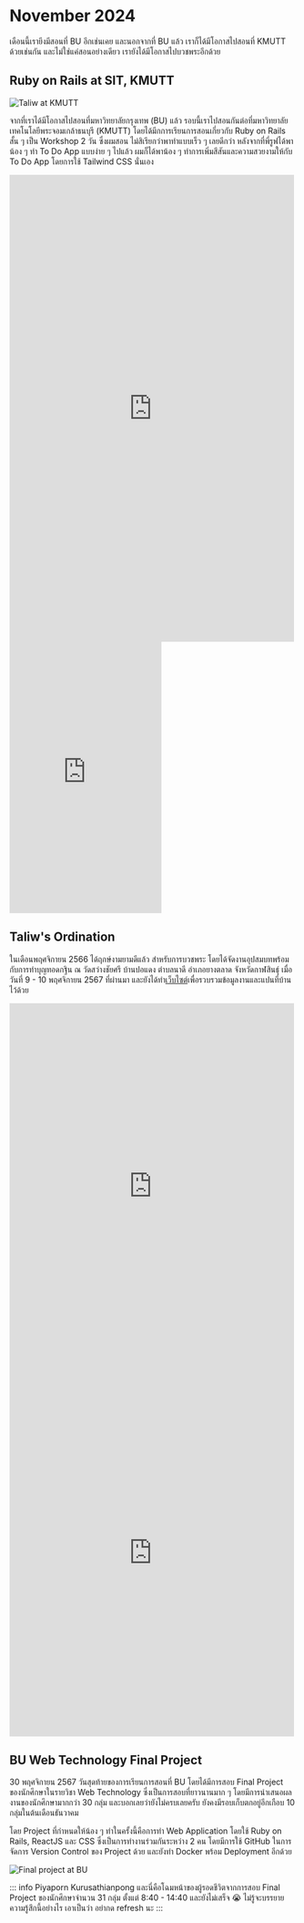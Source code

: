 # November 2024

เดือนนี้เรายีงมีสอนที่ BU อีกเช่นเคย และนอกจากที่ BU แล้ว เราก็ได้มีโอกาสไปสอนที่ KMUTT ด้วยเช่นกัน และไม่ใช่แค่สอนอย่างเดียว เรายังได้มีโอกาสไปบวชพระอีกด้วย

## Ruby on Rails at SIT, KMUTT

![Taliw at KMUTT](/images/2024/november/taliw-kmutt.jpeg)

จากที่เราได้มีโอกาสไปสอนที่มหาวิทยาลัยกรุงเทพ (BU) แล้ว รอบนี้เราไปสอนกันต่อที่มหาวิทยาลัยเทคโนโลยีพระจอมเกล้าธนบุรี (KMUTT) โดยได้มีกการเรียนการสอนเกี่ยวกับ Ruby on Rails สั้น ๆ เป็น Workshop 2 วัน ซึ่งผมสอน ไม่สิเรียกว่าพาทำแบบเร็ว ๆ เลยดีกว่า หลังจากที่พี่รูฟได้พาน้อง ๆ ทำ To Do App แบบง่าย ๆ ไปแล้ว ผมก็ได้พาน้อง ๆ ทำการเพิ่มสีสันและความสวยงามให้กับ To Do App โดยการใช้ Tailwind CSS นั่นเอง

<iframe src="https://www.facebook.com/plugins/post.php?href=https%3A%2F%2Fwww.facebook.com%2FSIT.Family%2Fposts%2Fpfbid02LkPbk2Xi3z3ugGU3vCXrJH3PitU6tjLcHDa1xkJez5xmdpYJypwAsFULS8WH2D78l&show_text=true&width=500" width="500" height="819" style="border:none;overflow:hidden" scrolling="no" frameborder="0" allowfullscreen="true" allow="autoplay; clipboard-write; encrypted-media; picture-in-picture; web-share"></iframe>

<br/>

<iframe src="https://www.facebook.com/plugins/video.php?height=476&href=https%3A%2F%2Fwww.facebook.com%2Freel%2F1579337446286456%2F&show_text=false&width=267&t=0" width="267" height="476" style="border:none;overflow:hidden" scrolling="no" frameborder="0" allowfullscreen="true" allow="autoplay; clipboard-write; encrypted-media; picture-in-picture; web-share" allowFullScreen="true"></iframe>

## Taliw's Ordination

ในเดือนพฤศจิกายน 2566 ได้ฤกษ์งามยามดีแล้ว สำหรับการบวชพระ โดยได้จัดงานอุปสมบทพร้อมกับการทำบุญทอดกฐิน ณ วัดสว่างชัยศรี บ้านปอแดง ตำบลนาดี อำเภอยางตลาด จังหวัดกาฬสินธุ์ เมื่อวันที่ 9 - 10 พฤศจิกายน 2567 ที่ผ่านมา และยังได้ทำ[เว็บไซต์](https://taliwhub.dev/ordination)เพื่อรวบรวมข้อมูลงานและแปนที่บ้านไว้ด้วย

<iframe src="https://www.facebook.com/plugins/post.php?href=https%3A%2F%2Fwww.facebook.com%2Ftaliw.pnw%2Fposts%2Fpfbid0rsk9PEPtcA3XAMgNjFevwDn22NuG5s5CrKHKHhfBTLiZ5knUunpoU375txLkmsXWl&show_text=true&width=500" width="500" height="641" style="border:none;overflow:hidden" scrolling="no" frameborder="0" allowfullscreen="true" allow="autoplay; clipboard-write; encrypted-media; picture-in-picture; web-share"></iframe>

<br/>

<iframe src="https://www.facebook.com/plugins/post.php?href=https%3A%2F%2Fwww.facebook.com%2Ftaliw.pnw%2Fposts%2Fpfbid02CqUrViLiFd3RjPNNDgXadgS6YYierAbSrUhnHAZP5735jYjR1RyAuqKqZqEh3agzl&show_text=true&width=500" width="500" height="645" style="border:none;overflow:hidden" scrolling="no" frameborder="0" allowfullscreen="true" allow="autoplay; clipboard-write; encrypted-media; picture-in-picture; web-share"></iframe>

## BU Web Technology Final Project

30 พฤศจิกายน 2567 วันสุดท้ายของการเรียนการสอนที่ BU โดยได้มีการสอบ Final Project ของนักศึกษาในรายวิชา Web Technology ซึ่งเป็นการสอบที่ยาวนานมาก ๆ โดยมีการนำเสนอผลงานของนักศึกษามากกว่า 30 กลุ่ม และบอกเลยว่ายังไม่ครบเลยครับ ยังคงมีรอบเก็บตกอยู่อีกเกือบ 10 กลุ่มในต้นเดือนธันวาคม

โดย Project ที่กำหนดให้น้อง ๆ ทำในครั้งนี้คือการทำ Web Application โดยใช้ Ruby on Rails, ReactJS และ CSS ซึ่งเป็นการทำงานร่วมกันระหว่าง 2 คน โดยมีการใช้ GitHub ในการจัดการ Version Control ของ Project ด้วย และยังทำ Docker พร้อม Deployment อีกด้วย

![Final project at BU](/images/2024/november/final-bu.jpeg)

::: info Piyaporn Kurusathianpong
และนี่คือโฉมหน้าของผู้รอดชีวิตจากการสอบ Final Project ของนักศึกษาจำนวน 31 กลุ่ม ตั้งแต่ 8:40 - 14:40 และยังไม่เสร็จ 😭
ไม่รู้จะบรรยายความรู้สึกนี้อย่างไร เอาเป็นว่า อย่ากด refresh นะ
:::
